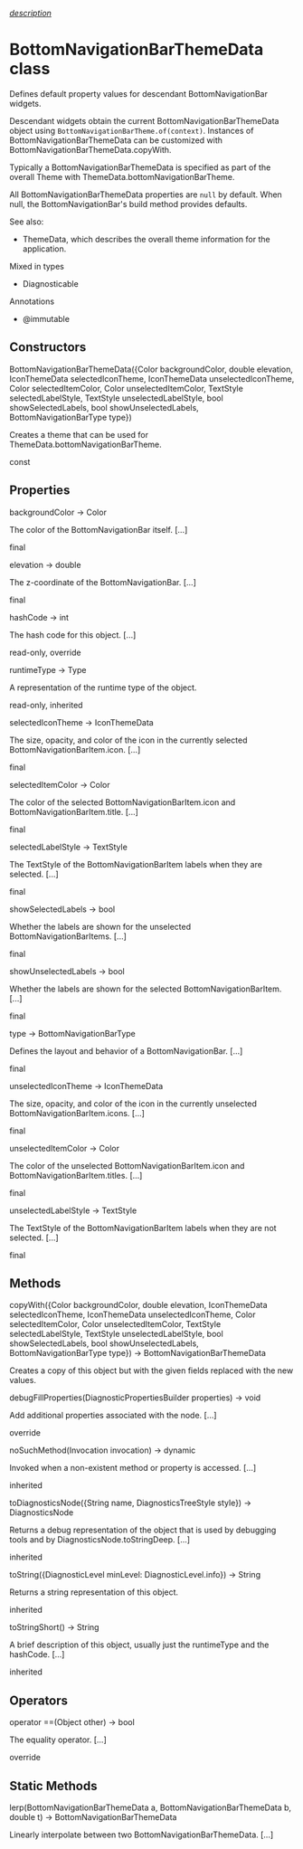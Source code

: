 [*description*][description]

# BottomNavigationBarThemeData class #

Defines default property values for descendant BottomNavigationBar widgets.

Descendant widgets obtain the current BottomNavigationBarThemeData object using `BottomNavigationBarTheme.of(context)`. Instances of BottomNavigationBarThemeData can be customized with BottomNavigationBarThemeData.copyWith.

Typically a BottomNavigationBarThemeData is specified as part of the overall Theme with ThemeData.bottomNavigationBarTheme.

All BottomNavigationBarThemeData properties are `null` by default. When null, the BottomNavigationBar's build method provides defaults.

See also:

 *  ThemeData, which describes the overall theme information for the application.

Mixed in types

 *  Diagnosticable

Annotations

 *  @immutable

## Constructors ##

BottomNavigationBarThemeData(\{Color backgroundColor, double elevation, IconThemeData selectedIconTheme, IconThemeData unselectedIconTheme, Color selectedItemColor, Color unselectedItemColor, TextStyle selectedLabelStyle, TextStyle unselectedLabelStyle, bool showSelectedLabels, bool showUnselectedLabels, BottomNavigationBarType type\})

Creates a theme that can be used for ThemeData.bottomNavigationBarTheme.

const

## Properties ##

backgroundColor → Color

The color of the BottomNavigationBar itself. \[...\]

final

elevation → double

The z-coordinate of the BottomNavigationBar. \[...\]

final

hashCode → int

The hash code for this object. \[...\]

read-only, override

runtimeType → Type

A representation of the runtime type of the object.

read-only, inherited

selectedIconTheme → IconThemeData

The size, opacity, and color of the icon in the currently selected BottomNavigationBarItem.icon. \[...\]

final

selectedItemColor → Color

The color of the selected BottomNavigationBarItem.icon and BottomNavigationBarItem.title. \[...\]

final

selectedLabelStyle → TextStyle

The TextStyle of the BottomNavigationBarItem labels when they are selected. \[...\]

final

showSelectedLabels → bool

Whether the labels are shown for the unselected BottomNavigationBarItems. \[...\]

final

showUnselectedLabels → bool

Whether the labels are shown for the selected BottomNavigationBarItem. \[...\]

final

type → BottomNavigationBarType

Defines the layout and behavior of a BottomNavigationBar. \[...\]

final

unselectedIconTheme → IconThemeData

The size, opacity, and color of the icon in the currently unselected BottomNavigationBarItem.icons. \[...\]

final

unselectedItemColor → Color

The color of the unselected BottomNavigationBarItem.icon and BottomNavigationBarItem.titles. \[...\]

final

unselectedLabelStyle → TextStyle

The TextStyle of the BottomNavigationBarItem labels when they are not selected. \[...\]

final

## Methods ##

copyWith(\{Color backgroundColor, double elevation, IconThemeData selectedIconTheme, IconThemeData unselectedIconTheme, Color selectedItemColor, Color unselectedItemColor, TextStyle selectedLabelStyle, TextStyle unselectedLabelStyle, bool showSelectedLabels, bool showUnselectedLabels, BottomNavigationBarType type\}) → BottomNavigationBarThemeData

Creates a copy of this object but with the given fields replaced with the new values.

debugFillProperties(DiagnosticPropertiesBuilder properties) → void

Add additional properties associated with the node. \[...\]

override

noSuchMethod(Invocation invocation) → dynamic

Invoked when a non-existent method or property is accessed. \[...\]

inherited

toDiagnosticsNode(\{String name, DiagnosticsTreeStyle style\}) → DiagnosticsNode

Returns a debug representation of the object that is used by debugging tools and by DiagnosticsNode.toStringDeep. \[...\]

inherited

toString(\{DiagnosticLevel minLevel: DiagnosticLevel.info\}) → String

Returns a string representation of this object.

inherited

toStringShort() → String

A brief description of this object, usually just the runtimeType and the hashCode. \[...\]

inherited

## Operators ##

operator ==(Object other) → bool

The equality operator. \[...\]

override

## Static Methods ##

lerp(BottomNavigationBarThemeData a, BottomNavigationBarThemeData b, double t) → BottomNavigationBarThemeData

Linearly interpolate between two BottomNavigationBarThemeData. \[...\]


[description]: https://github.com/flutter/flutter/blob/master/packages/flutter/lib/src/material/bottom_navigation_bar_theme.dart#L34